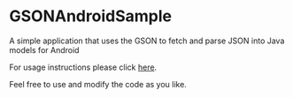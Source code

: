 GSONAndroidSample
=================

A simple application that uses the GSON to fetch and parse JSON into Java models for Android

For usage instructions please click [here](http://kylewbanks.com/post/show/Tutorial-Android-Parsing-JSON-with-GSON).

Feel free to use and modify the code as you like.
